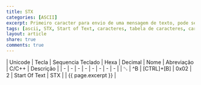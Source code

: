 ```yaml
---
title: STX
categories: [ASCII]
excerpt: Primeiro caracter para envio de uma mensagem de texto, pode ser usado para terminar um cabeçalho
tags: [ascii, STX, Start of Text, caracteres, tabela de caracteres, caracteres de controle]
layout: article
share: true
comments: true
---
```


| Unicode | Tecla | Sequencia Teclado | Hexa | Decimal | Nome | Abreviação | C/C++ | Descrição |
| - | - | - | - | - | - | - | - | 
| ␂ | ^B | [CTRL]+[B] | 0x02 | 2 | Start Of Text  | STX | | {{ page.excerpt }} |
